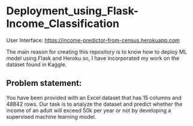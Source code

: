 # Deployment_using_Flask-Income_Classification

User Interface: https://income-predictor-from-census.herokuapp.com

The main reason for creating this repository is to know how to deploy ML model using Flask and Heroku so, I have incorporated my work on the dataset found in Kaggle.

## Problem statement:
You have been provided with an Excel dataset that has 15 columns and 48842 rows. Our task is to analyze the dataset and predict whether the income of an adult will exceed 50k per year or not by developing a supervised machine learning model.

